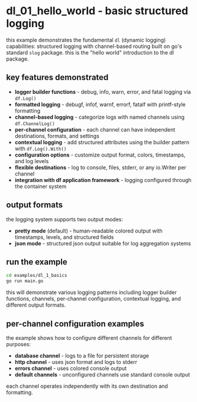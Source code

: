 # dl_01_hello_world - basic structured logging

this example demonstrates the fundamental `dl` (dynamic logging) capabilities: structured logging with channel-based routing built on go's standard `slog` package. this is the "hello world" introduction to the dl package.

## key features demonstrated

* **logger builder functions** - debug, info, warn, error, and fatal logging via `df.Log()`
* **formatted logging** - debugf, infof, warnf, errorf, fatalf with printf-style formatting  
* **channel-based logging** - categorize logs with named channels using `df.ChannelLog()`
* **per-channel configuration** - each channel can have independent destinations, formats, and settings
* **contextual logging** - add structured attributes using the builder pattern with `df.Log().With()`
* **configuration options** - customize output format, colors, timestamps, and log levels
* **flexible destinations** - log to console, files, stderr, or any io.Writer per channel
* **integration with df application framework** - logging configured through the container system

## output formats

the logging system supports two output modes:

* **pretty mode** (default) - human-readable colored output with timestamps, levels, and structured fields
* **json mode** - structured json output suitable for log aggregation systems

## run the example

```bash
cd examples/dl_1_basics
go run main.go
```

this will demonstrate various logging patterns including logger builder functions, channels, per-channel configuration, contextual logging, and different output formats.

## per-channel configuration examples

the example shows how to configure different channels for different purposes:

* **database channel** - logs to a file for persistent storage
* **http channel** - uses json format and logs to stderr  
* **errors channel** - uses colored console output
* **default channels** - unconfigured channels use standard console output

each channel operates independently with its own destination and formatting.